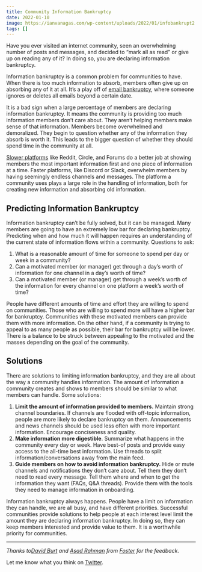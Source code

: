 ```yaml
---
title: Community Information Bankruptcy
date: 2022-01-10
image: https://ianvanagas.com/wp-content/uploads/2022/01/infobankrupt2.jpg
tags: []
---
```

Have you ever visited an internet community, seen an overwhelming number of posts and messages, and decided to “mark all as read” or give up on reading any of it? In doing so, you are declaring information bankruptcy.

Information bankruptcy is a common problem for communities to have. When there is too much information to absorb, members often give up on absorbing any of it at all. It’s a play off of [email bankruptcy](https://en.wikipedia.org/wiki/Email_bankruptcy), where someone ignores or deletes all emails beyond a certain date.

It is a bad sign when a large percentage of members are declaring information bankruptcy. It means the community is providing too much information members don’t care about. They aren’t helping members make sense of that information. Members become overwhelmed and demoralized. They begin to question whether any of the information they absorb is worth it. This leads to the bigger question of whether they should spend time in the community at all.

[Slower platforms](https://ianvanagas.com/2021/01/02/the-speed-of-community/) like Reddit, Circle, and Forums do a better job at showing members the most important information first and one piece of information at a time. Faster platforms, like Discord or Slack, overwhelm members by having seemingly endless channels and messages. The platform a community uses plays a large role in the handling of information, both for creating new information and absorbing old information.

## **Predicting Information Bankruptcy**

Information bankruptcy can’t be fully solved, but it can be managed. Many members are going to have an extremely low bar for declaring bankruptcy. Predicting when and how much it will happen requires an understanding of the current state of information flows within a community. Questions to ask:

  1. What is a reasonable amount of time for someone to spend per day or week in a community?
  2. Can a motivated member (or manager) get through a day’s worth of information for one channel in a day’s worth of time?
  3. Can a motivated member (or manager) get through a week’s worth of the information for every channel on one platform a week’s worth of time?



People have different amounts of time and effort they are willing to spend on communities. Those who are willing to spend more will have a higher bar for bankruptcy. Communities with these motivated members can provide them with more information. On the other hand, if a community is trying to appeal to as many people as possible, their bar for bankruptcy will be lower. There is a balance to be struck between appealing to the motivated and the masses depending on the goal of the community. 

## **Solutions**

There are solutions to limiting information bankruptcy, and they are all about the way a community handles information. The amount of information a community creates and shows to members should be similar to what members can handle. Some solutions:

  1. **Limit the amount of information provided to members.** Maintain strong channel boundaries. If channels are flooded with off-topic information, people are more likely to declare bankruptcy on them. Announcements and news channels should be used less often with more important information. Encourage conciseness and quality.
  2. **Make information more digestible**. Summarize what happens in the community every day or week. Have best-of posts and provide easy access to the all-time best information. Use threads to split information/conversations away from the main feed.
  3. **Guide members on how to avoid information bankruptcy.** Hide or mute channels and notifications they don’t care about. Tell them they don’t need to read every message. Tell them where and when to get the information they want (FAQs, Q&A threads). Provide them with the tools they need to manage information in onboarding.



Information bankruptcy always happens. People have a limit on information they can handle, we are all busy, and have different priorities. Successful communities provide solutions to help people at each interest level limit the amount they are declaring information bankruptcy. In doing so, they can keep members interested and provide value to them. It is a worthwhile priority for communities.

* * *

_Thanks to[David Burt](https://twitter.com/burtdavo) and [Asad Rahman](https://asadrahman.io/) from [Foster](https://www.foster.co/) for the feedback._

Let me know what you think on [Twitter](http://twitter.com/ianvanagas).
